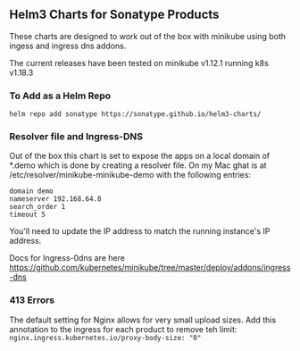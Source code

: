 ## Helm3 Charts for Sonatype Products

These charts are designed to work out of the box with minikube using both ingess and ingress dns addons.

The current releases have been tested on minikube v1.12.1 running k8s v1.18.3

### To Add as a Helm Repo

```helm repo add sonatype https://sonatype.github.io/helm3-charts/ ```

### Resolver file and Ingress-DNS

Out of the box this chart is set to expose the apps on a local domain of *.demo which is done by creating a resolver file. On my Mac ghat is at /etc/resolver/minikube-minikube-demo with the following entries:
```
domain demo
nameserver 192.168.64.8
search_order 1
timeout 5
```

You'll need to update the IP address to match the running instance's IP address.

Docs for Ingress-0dns are here
https://github.com/kubernetes/minikube/tree/master/deploy/addons/ingress-dns

### 413 Errors
The default setting for Nginx allows for very small upload sizes. Add this annotation to the ingress for each product to remove teh limit:
```nginx.ingress.kubernetes.io/proxy-body-size: "0"```